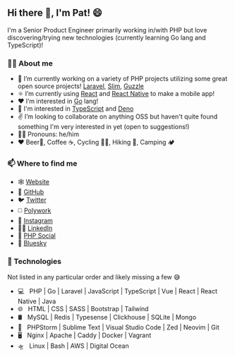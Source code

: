 ## Hi there 👋, I'm Pat! 😄

I'm a Senior Product Engineer primarily working in/with PHP but love discovering/trying new technologies (currently learning Go lang and TypeScript)!

### 🙋‍♂️️ About me

- 🔭 I’m currently working on a variety of PHP projects utilizing some great open source projects! [Laravel](https://laravel.com/), [Slim](https://www.slimframework.com/), [Guzzle](https://docs.guzzlephp.org/en/stable/)
- ⚛ I’m currently using [React](https://reactjs.org/) and [React Native](https://reactnative.dev/) to make a mobile app!
- ❤️ I’m interested in [Go](https://golang.org/) lang!
- 🦕 I'm interested in [TypeScript](https://www.typescriptlang.org/) and [Deno](https://deno.land)
- ✌️ I’m looking to collaborate on anything OSS but haven't quite found something I'm very interested in yet (open to suggestions!)
- 🙋‍♂️️ Pronouns: he/him
- ❤️ Beer🍺️, Coffee ☕️, Cycling 🚴‍♂️️, Hiking 🗻️, Camping 🏕️


### 📫 Where to find me

  - 🕸️ [Website](https://patriqueouimet.ca)
  - 🐙️ [GitHub](https://github.com/patoui)
  - 🐦️ [Twitter](https://twitter.com/patoui2)
  - ◻️ [Polywork](https://polywork.com/patoui)
  - 📸️ [Instagram](https://instagram.com/patoui2)
  - 👨‍💻️ [LinkedIn](https://linkedin.com/in/patrique-ouimet-8b2aa969)
  - 🐘️ [PHP Social](https://phpc.social/web/accounts/106705262503935129)
  - 🦋 [Bluesky](https://bsky.app/profile/patoui.bsky.social)

### 🔭️ Technologies

Not listed in any particular order and likely missing a few 😅️

- 💻 &nbsp; PHP | Go | Laravel | JavaScript | TypeScript | Vue | React | React Native | Java
- 🌐 &nbsp; HTML | CSS | SASS | Bootstrap | Tailwind
- 🛢 &nbsp; MySQL | Redis | Typesense | Clickhouse | SQLite | Mongo
- 🔧 &nbsp; PHPStorm | Sublime Text | Visual Studio Code | Zed | Neovim | Git
- 🖥 &nbsp; Nginx | Apache | Caddy | Docker | Vagrant
- 🛸️ &nbsp; Linux | Bash | AWS | Digital Ocean
